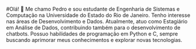 #Olá! 👋
Me chamo Pedro e sou estudante de Engenharia de Sistemas e Computação na Universidade do Estado do Rio de Janeiro.
Tenho interesse nas áreas de Desenvolvimento e Dados. Atualmente, atuo como Estagiário em Análise de Dados, contribuindo também para o desenvolvimento de chatbots.
Possuo habilidades de programação em Python e C, sempre buscando aprimorar meus conhecimentos e explorar novas tecnologias.
